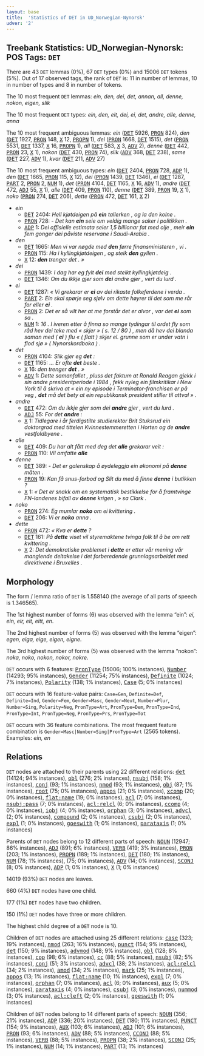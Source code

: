 ```yaml
---
layout: base
title:  'Statistics of DET in UD_Norwegian-Nynorsk'
udver: '2'
---
```


## Treebank Statistics: UD_Norwegian-Nynorsk: POS Tags: `DET`

There are 43 `DET` lemmas (0%), 67 `DET` types (0%) and 15006 `DET` tokens (5%).
Out of 17 observed tags, the rank of `DET` is: 11 in number of lemmas, 10 in number of types and 8 in number of tokens.

The 10 most frequent `DET` lemmas: <em>ein, den, dei, det, annan, all, denne, nokon, eigen, slik</em>

The 10 most frequent `DET` types:  <em>ein, den, eit, dei, ei, det, andre, alle, denne, anna</em>

The 10 most frequent ambiguous lemmas: <em>ein</em> (<tt><a href="no_nynorsk-pos-DET.html">DET</a></tt> 5926, <tt><a href="no_nynorsk-pos-PRON.html">PRON</a></tt> 824), <em>den</em> (<tt><a href="no_nynorsk-pos-DET.html">DET</a></tt> 1927, <tt><a href="no_nynorsk-pos-PRON.html">PRON</a></tt> 148, <tt><a href="no_nynorsk-pos-X.html">X</a></tt> 12, <tt><a href="no_nynorsk-pos-PROPN.html">PROPN</a></tt> 1), <em>dei</em> (<tt><a href="no_nynorsk-pos-PRON.html">PRON</a></tt> 1668, <tt><a href="no_nynorsk-pos-DET.html">DET</a></tt> 1515), <em>det</em> (<tt><a href="no_nynorsk-pos-PRON.html">PRON</a></tt> 5531, <tt><a href="no_nynorsk-pos-DET.html">DET</a></tt> 1337, <tt><a href="no_nynorsk-pos-X.html">X</a></tt> 16, <tt><a href="no_nynorsk-pos-PROPN.html">PROPN</a></tt> 1), <em>all</em> (<tt><a href="no_nynorsk-pos-DET.html">DET</a></tt> 583, <tt><a href="no_nynorsk-pos-X.html">X</a></tt> 3, <tt><a href="no_nynorsk-pos-ADV.html">ADV</a></tt> 2), <em>denne</em> (<tt><a href="no_nynorsk-pos-DET.html">DET</a></tt> 442, <tt><a href="no_nynorsk-pos-PRON.html">PRON</a></tt> 23, <tt><a href="no_nynorsk-pos-X.html">X</a></tt> 1), <em>nokon</em> (<tt><a href="no_nynorsk-pos-DET.html">DET</a></tt> 430, <tt><a href="no_nynorsk-pos-PRON.html">PRON</a></tt> 74), <em>slik</em> (<tt><a href="no_nynorsk-pos-ADV.html">ADV</a></tt> 368, <tt><a href="no_nynorsk-pos-DET.html">DET</a></tt> 238), <em>same</em> (<tt><a href="no_nynorsk-pos-DET.html">DET</a></tt> 227, <tt><a href="no_nynorsk-pos-ADV.html">ADV</a></tt> 1), <em>kvar</em> (<tt><a href="no_nynorsk-pos-DET.html">DET</a></tt> 211, <tt><a href="no_nynorsk-pos-ADV.html">ADV</a></tt> 27)

The 10 most frequent ambiguous types:  <em>ein</em> (<tt><a href="no_nynorsk-pos-DET.html">DET</a></tt> 2404, <tt><a href="no_nynorsk-pos-PRON.html">PRON</a></tt> 728, <tt><a href="no_nynorsk-pos-ADP.html">ADP</a></tt> 1), <em>den</em> (<tt><a href="no_nynorsk-pos-DET.html">DET</a></tt> 1665, <tt><a href="no_nynorsk-pos-PRON.html">PRON</a></tt> 115, <tt><a href="no_nynorsk-pos-X.html">X</a></tt> 12), <em>dei</em> (<tt><a href="no_nynorsk-pos-PRON.html">PRON</a></tt> 1439, <tt><a href="no_nynorsk-pos-DET.html">DET</a></tt> 1346), <em>ei</em> (<tt><a href="no_nynorsk-pos-DET.html">DET</a></tt> 1287, <tt><a href="no_nynorsk-pos-PART.html">PART</a></tt> 2, <tt><a href="no_nynorsk-pos-PRON.html">PRON</a></tt> 2, <tt><a href="no_nynorsk-pos-NUM.html">NUM</a></tt> 1), <em>det</em> (<tt><a href="no_nynorsk-pos-PRON.html">PRON</a></tt> 4104, <tt><a href="no_nynorsk-pos-DET.html">DET</a></tt> 1165, <tt><a href="no_nynorsk-pos-X.html">X</a></tt> 16, <tt><a href="no_nynorsk-pos-ADV.html">ADV</a></tt> 1), <em>andre</em> (<tt><a href="no_nynorsk-pos-DET.html">DET</a></tt> 472, <tt><a href="no_nynorsk-pos-ADJ.html">ADJ</a></tt> 55, <tt><a href="no_nynorsk-pos-X.html">X</a></tt> 1), <em>alle</em> (<tt><a href="no_nynorsk-pos-DET.html">DET</a></tt> 409, <tt><a href="no_nynorsk-pos-PRON.html">PRON</a></tt> 110), <em>denne</em> (<tt><a href="no_nynorsk-pos-DET.html">DET</a></tt> 389, <tt><a href="no_nynorsk-pos-PRON.html">PRON</a></tt> 19, <tt><a href="no_nynorsk-pos-X.html">X</a></tt> 1), <em>noko</em> (<tt><a href="no_nynorsk-pos-PRON.html">PRON</a></tt> 274, <tt><a href="no_nynorsk-pos-DET.html">DET</a></tt> 206), <em>dette</em> (<tt><a href="no_nynorsk-pos-PRON.html">PRON</a></tt> 472, <tt><a href="no_nynorsk-pos-DET.html">DET</a></tt> 161, <tt><a href="no_nynorsk-pos-X.html">X</a></tt> 2)


* <em>ein</em>
  * <tt><a href="no_nynorsk-pos-DET.html">DET</a></tt> 2404: <em>Hell kjøtdeigen på <b>ein</b> tallerken , og la den kolne .</em>
  * <tt><a href="no_nynorsk-pos-PRON.html">PRON</a></tt> 728: <em>- Det kan <b>ein</b> seie om veldig mange saker i politikken .</em>
  * <tt><a href="no_nynorsk-pos-ADP.html">ADP</a></tt> 1: <em>Dei offisielle estimata seier 1,5 billionar fat med olje , meir <b>ein</b> fem gonger dei påviste reservane i Saudi-Arabia .</em>
* <em>den</em>
  * <tt><a href="no_nynorsk-pos-DET.html">DET</a></tt> 1665: <em>Men vi var nøgde med <b>den</b> førre finansministeren , vi .</em>
  * <tt><a href="no_nynorsk-pos-PRON.html">PRON</a></tt> 115: <em>Ha i kyllingkjøtdeigen , og steik <b>den</b> gyllen .</em>
  * <tt><a href="no_nynorsk-pos-X.html">X</a></tt> 12: <em><b>den</b> trenger det . »</em>
* <em>dei</em>
  * <tt><a href="no_nynorsk-pos-PRON.html">PRON</a></tt> 1439: <em>I dag har eg fylt <b>dei</b> med steikt kyllingkjøtdeig .</em>
  * <tt><a href="no_nynorsk-pos-DET.html">DET</a></tt> 1346: <em>Om du ikkje gjer som <b>dei</b> andre gjer , vert du lurd .</em>
* <em>ei</em>
  * <tt><a href="no_nynorsk-pos-DET.html">DET</a></tt> 1287: <em>« Vi grekarar er <b>ei</b> av dei rikaste folkeferdene i verda .</em>
  * <tt><a href="no_nynorsk-pos-PART.html">PART</a></tt> 2: <em>Ein skal spørje seg sjølv om dette høyrer til det som me rår for eller <b>ei</b> .</em>
  * <tt><a href="no_nynorsk-pos-PRON.html">PRON</a></tt> 2: <em>Det er så vilt her at me forstår det er alvor , var det <b>ei</b> som sa .</em>
  * <tt><a href="no_nynorsk-pos-NUM.html">NUM</a></tt> 1: <em>16 . I iveren etter å finna so mange tydingar til ordet fly som råd hev dei teke med « skjer » ( s. 12 / 80 ) , men då hev dei blanda saman med ( <b>ei</b> ) flu « ( flatt ) skjer el. grunne som er under vatn i flod sjø » ( Nynorskordboka ) .</em>
* <em>det</em>
  * <tt><a href="no_nynorsk-pos-PRON.html">PRON</a></tt> 4104: <em>Slik gjer eg <b>det</b> :</em>
  * <tt><a href="no_nynorsk-pos-DET.html">DET</a></tt> 1165: <em>... Er ofte <b>det</b> beste .</em>
  * <tt><a href="no_nynorsk-pos-X.html">X</a></tt> 16: <em>den trenger <b>det</b> . »</em>
  * <tt><a href="no_nynorsk-pos-ADV.html">ADV</a></tt> 1: <em>Dette samanfallet , pluss det faktum at Ronald Reagan gjekk i sin andre presidentperiode i 1984 , fekk nyleg ein filmkritikar i New York til å skriva at « ein ny episode i Terminator-franchisen er på veg , <b>det</b> må det bety at ein republikansk president stiller til attval » .</em>
* <em>andre</em>
  * <tt><a href="no_nynorsk-pos-DET.html">DET</a></tt> 472: <em>Om du ikkje gjer som dei <b>andre</b> gjer , vert du lurd .</em>
  * <tt><a href="no_nynorsk-pos-ADJ.html">ADJ</a></tt> 55: <em>For det <b>andre</b> :</em>
  * <tt><a href="no_nynorsk-pos-X.html">X</a></tt> 1: <em>Tidlegare i år ferdigstilte studierektor Brit Stuksrud ein doktorgrad med tittelen Kvinnestemmeretten i Horten og de <b>andre</b> vestfoldbyene .</em>
* <em>alle</em>
  * <tt><a href="no_nynorsk-pos-DET.html">DET</a></tt> 409: <em>Du har alt fått med deg det <b>alle</b> grekarar veit :</em>
  * <tt><a href="no_nynorsk-pos-PRON.html">PRON</a></tt> 110: <em>Vil omfatte <b>alle</b></em>
* <em>denne</em>
  * <tt><a href="no_nynorsk-pos-DET.html">DET</a></tt> 389: <em>- Det er galenskap å øydeleggja ein økonomi på <b>denne</b> måten .</em>
  * <tt><a href="no_nynorsk-pos-PRON.html">PRON</a></tt> 19: <em>Kan få snus-forbod og Slit du med å finne <b>denne</b> i butikken ?</em>
  * <tt><a href="no_nynorsk-pos-X.html">X</a></tt> 1: <em>« Det er snakk om en systematisk bestikkelse for å framtvinge FN-landenes bifall av <b>denne</b> krigen , » sa Clark .</em>
* <em>noko</em>
  * <tt><a href="no_nynorsk-pos-PRON.html">PRON</a></tt> 274: <em>Eg mumlar <b>noko</b> om ei kvittering .</em>
  * <tt><a href="no_nynorsk-pos-DET.html">DET</a></tt> 206: <em>Vi er <b>noko</b> anna .</em>
* <em>dette</em>
  * <tt><a href="no_nynorsk-pos-PRON.html">PRON</a></tt> 472: <em>« Kva er <b>dette</b> ?</em>
  * <tt><a href="no_nynorsk-pos-DET.html">DET</a></tt> 161: <em>På <b>dette</b> viset vil styremaktene tvinga folk til å be om rett kvittering .</em>
  * <tt><a href="no_nynorsk-pos-X.html">X</a></tt> 2: <em>Det demokratiske problemet i <b>dette</b> er etter vår mening vår manglende deltakelse i det forberedende grunnlagsarbeidet med direktivene i Bruxelles .</em>

## Morphology

The form / lemma ratio of `DET` is 1.558140 (the average of all parts of speech is 1.346565).

The 1st highest number of forms (6) was observed with the lemma “ein”: <em>ei, ein, eir, eit, eitt, en</em>.

The 2nd highest number of forms (5) was observed with the lemma “eigen”: <em>egen, eiga, eige, eigen, eigne</em>.

The 3rd highest number of forms (5) was observed with the lemma “nokon”: <em>noka, noko, nokon, nokor, nokre</em>.

`DET` occurs with 6 features: <tt><a href="no_nynorsk-feat-PronType.html">PronType</a></tt> (15006; 100% instances), <tt><a href="no_nynorsk-feat-Number.html">Number</a></tt> (14293; 95% instances), <tt><a href="no_nynorsk-feat-Gender.html">Gender</a></tt> (11254; 75% instances), <tt><a href="no_nynorsk-feat-Definite.html">Definite</a></tt> (1024; 7% instances), <tt><a href="no_nynorsk-feat-Polarity.html">Polarity</a></tt> (138; 1% instances), <tt><a href="no_nynorsk-feat-Case.html">Case</a></tt> (5; 0% instances)

`DET` occurs with 16 feature-value pairs: `Case=Gen`, `Definite=Def`, `Definite=Ind`, `Gender=Fem`, `Gender=Masc`, `Gender=Neut`, `Number=Plur`, `Number=Sing`, `Polarity=Neg`, `PronType=Art`, `PronType=Dem`, `PronType=Ind`, `PronType=Int`, `PronType=Neg`, `PronType=Prs`, `PronType=Tot`

`DET` occurs with 36 feature combinations.
The most frequent feature combination is `Gender=Masc|Number=Sing|PronType=Art` (2565 tokens).
Examples: <em>ein, en</em>


## Relations

`DET` nodes are attached to their parents using 22 different relations: <tt><a href="no_nynorsk-dep-det.html">det</a></tt> (14124; 94% instances), <tt><a href="no_nynorsk-dep-obl.html">obl</a></tt> (276; 2% instances), <tt><a href="no_nynorsk-dep-nsubj.html">nsubj</a></tt> (158; 1% instances), <tt><a href="no_nynorsk-dep-conj.html">conj</a></tt> (93; 1% instances), <tt><a href="no_nynorsk-dep-nmod.html">nmod</a></tt> (93; 1% instances), <tt><a href="no_nynorsk-dep-obj.html">obj</a></tt> (87; 1% instances), <tt><a href="no_nynorsk-dep-root.html">root</a></tt> (75; 0% instances), <tt><a href="no_nynorsk-dep-appos.html">appos</a></tt> (21; 0% instances), <tt><a href="no_nynorsk-dep-xcomp.html">xcomp</a></tt> (20; 0% instances), <tt><a href="no_nynorsk-dep-flat-name.html">flat:name</a></tt> (19; 0% instances), <tt><a href="no_nynorsk-dep-acl.html">acl</a></tt> (7; 0% instances), <tt><a href="no_nynorsk-dep-nsubj-pass.html">nsubj:pass</a></tt> (7; 0% instances), <tt><a href="no_nynorsk-dep-acl-relcl.html">acl:relcl</a></tt> (6; 0% instances), <tt><a href="no_nynorsk-dep-ccomp.html">ccomp</a></tt> (4; 0% instances), <tt><a href="no_nynorsk-dep-iobj.html">iobj</a></tt> (4; 0% instances), <tt><a href="no_nynorsk-dep-orphan.html">orphan</a></tt> (3; 0% instances), <tt><a href="no_nynorsk-dep-advcl.html">advcl</a></tt> (2; 0% instances), <tt><a href="no_nynorsk-dep-compound.html">compound</a></tt> (2; 0% instances), <tt><a href="no_nynorsk-dep-csubj.html">csubj</a></tt> (2; 0% instances), <tt><a href="no_nynorsk-dep-expl.html">expl</a></tt> (1; 0% instances), <tt><a href="no_nynorsk-dep-goeswith.html">goeswith</a></tt> (1; 0% instances), <tt><a href="no_nynorsk-dep-parataxis.html">parataxis</a></tt> (1; 0% instances)

Parents of `DET` nodes belong to 12 different parts of speech: <tt><a href="no_nynorsk-pos-NOUN.html">NOUN</a></tt> (12947; 86% instances), <tt><a href="no_nynorsk-pos-ADJ.html">ADJ</a></tt> (891; 6% instances), <tt><a href="no_nynorsk-pos-VERB.html">VERB</a></tt> (419; 3% instances), <tt><a href="no_nynorsk-pos-PRON.html">PRON</a></tt> (203; 1% instances), <tt><a href="no_nynorsk-pos-PROPN.html">PROPN</a></tt> (189; 1% instances), <tt><a href="no_nynorsk-pos-DET.html">DET</a></tt> (180; 1% instances), <tt><a href="no_nynorsk-pos-NUM.html">NUM</a></tt> (78; 1% instances),  (75; 0% instances), <tt><a href="no_nynorsk-pos-ADV.html">ADV</a></tt> (14; 0% instances), <tt><a href="no_nynorsk-pos-SCONJ.html">SCONJ</a></tt> (8; 0% instances), <tt><a href="no_nynorsk-pos-ADP.html">ADP</a></tt> (1; 0% instances), <tt><a href="no_nynorsk-pos-X.html">X</a></tt> (1; 0% instances)

14019 (93%) `DET` nodes are leaves.

660 (4%) `DET` nodes have one child.

177 (1%) `DET` nodes have two children.

150 (1%) `DET` nodes have three or more children.

The highest child degree of a `DET` node is 10.

Children of `DET` nodes are attached using 25 different relations: <tt><a href="no_nynorsk-dep-case.html">case</a></tt> (323; 19% instances), <tt><a href="no_nynorsk-dep-nmod.html">nmod</a></tt> (263; 16% instances), <tt><a href="no_nynorsk-dep-punct.html">punct</a></tt> (154; 9% instances), <tt><a href="no_nynorsk-dep-det.html">det</a></tt> (150; 9% instances), <tt><a href="no_nynorsk-dep-advmod.html">advmod</a></tt> (148; 9% instances), <tt><a href="no_nynorsk-dep-obl.html">obl</a></tt> (128; 8% instances), <tt><a href="no_nynorsk-dep-cop.html">cop</a></tt> (98; 6% instances), <tt><a href="no_nynorsk-dep-cc.html">cc</a></tt> (88; 5% instances), <tt><a href="no_nynorsk-dep-nsubj.html">nsubj</a></tt> (82; 5% instances), <tt><a href="no_nynorsk-dep-conj.html">conj</a></tt> (51; 3% instances), <tt><a href="no_nynorsk-dep-advcl.html">advcl</a></tt> (38; 2% instances), <tt><a href="no_nynorsk-dep-acl-relcl.html">acl:relcl</a></tt> (34; 2% instances), <tt><a href="no_nynorsk-dep-amod.html">amod</a></tt> (34; 2% instances), <tt><a href="no_nynorsk-dep-mark.html">mark</a></tt> (25; 1% instances), <tt><a href="no_nynorsk-dep-appos.html">appos</a></tt> (13; 1% instances), <tt><a href="no_nynorsk-dep-flat-name.html">flat:name</a></tt> (10; 1% instances), <tt><a href="no_nynorsk-dep-expl.html">expl</a></tt> (7; 0% instances), <tt><a href="no_nynorsk-dep-orphan.html">orphan</a></tt> (7; 0% instances), <tt><a href="no_nynorsk-dep-acl.html">acl</a></tt> (6; 0% instances), <tt><a href="no_nynorsk-dep-aux.html">aux</a></tt> (5; 0% instances), <tt><a href="no_nynorsk-dep-parataxis.html">parataxis</a></tt> (4; 0% instances), <tt><a href="no_nynorsk-dep-csubj.html">csubj</a></tt> (3; 0% instances), <tt><a href="no_nynorsk-dep-nummod.html">nummod</a></tt> (3; 0% instances), <tt><a href="no_nynorsk-dep-acl-cleft.html">acl:cleft</a></tt> (2; 0% instances), <tt><a href="no_nynorsk-dep-goeswith.html">goeswith</a></tt> (1; 0% instances)

Children of `DET` nodes belong to 14 different parts of speech: <tt><a href="no_nynorsk-pos-NOUN.html">NOUN</a></tt> (356; 21% instances), <tt><a href="no_nynorsk-pos-ADP.html">ADP</a></tt> (336; 20% instances), <tt><a href="no_nynorsk-pos-DET.html">DET</a></tt> (180; 11% instances), <tt><a href="no_nynorsk-pos-PUNCT.html">PUNCT</a></tt> (154; 9% instances), <tt><a href="no_nynorsk-pos-AUX.html">AUX</a></tt> (103; 6% instances), <tt><a href="no_nynorsk-pos-ADJ.html">ADJ</a></tt> (101; 6% instances), <tt><a href="no_nynorsk-pos-PRON.html">PRON</a></tt> (93; 6% instances), <tt><a href="no_nynorsk-pos-ADV.html">ADV</a></tt> (88; 5% instances), <tt><a href="no_nynorsk-pos-CCONJ.html">CCONJ</a></tt> (88; 5% instances), <tt><a href="no_nynorsk-pos-VERB.html">VERB</a></tt> (88; 5% instances), <tt><a href="no_nynorsk-pos-PROPN.html">PROPN</a></tt> (38; 2% instances), <tt><a href="no_nynorsk-pos-SCONJ.html">SCONJ</a></tt> (25; 1% instances), <tt><a href="no_nynorsk-pos-NUM.html">NUM</a></tt> (14; 1% instances), <tt><a href="no_nynorsk-pos-PART.html">PART</a></tt> (13; 1% instances)

